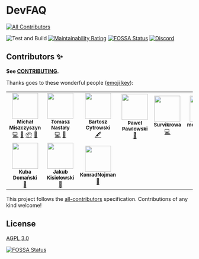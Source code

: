 # DevFAQ

<!-- ALL-CONTRIBUTORS-BADGE:START - Do not remove or modify this section -->
[![All Contributors](https://img.shields.io/badge/all_contributors-10-orange.svg?style=flat-square)](#contributors-)
<!-- ALL-CONTRIBUTORS-BADGE:END -->

![Test and Build](https://github.com/typeofweb/devfaq/workflows/Test%20and%20Build/badge.svg) [![Maintainability Rating](https://sonarcloud.io/api/project_badges/measure?project=typeofweb_devfaq&metric=sqale_rating)](https://sonarcloud.io/dashboard?id=typeofweb_devfaq) [![FOSSA Status](https://app.fossa.com/api/projects/git%2Bgithub.com%2Ftypeofweb%2Fdevfaq.svg?type=shield)](https://app.fossa.com/projects/git%2Bgithub.com%2Ftypeofweb%2Fdevfaq?ref=badge_shield) [![Discord](https://img.shields.io/discord/440163731704643589?color=738ADB&label=Discord&logo=discord&logoColor=white)](https://discord.typeofweb.com/)

## Contributors ✨

**See [CONTRIBUTING](./CONTRIBUTING.md).**

Thanks goes to these wonderful people ([emoji key](https://allcontributors.org/docs/en/emoji-key)):

<!-- ALL-CONTRIBUTORS-LIST:START - Do not remove or modify this section -->
<!-- prettier-ignore-start -->
<!-- markdownlint-disable -->
<table>
  <tr>
    <td align="center"><a href="https://typeofweb.com"><img src="https://avatars0.githubusercontent.com/u/1338731?v=4" width="70px;" alt=""/><br /><sub><b>Michał Miszczyszyn</b></sub></a><br /><a href="https://github.com/typeofweb/devfaq/commits?author=mmiszy" title="Code">💻</a> <a href="#maintenance-mmiszy" title="Maintenance">🚧</a> <a href="#platform-mmiszy" title="Packaging/porting to new platform">📦</a> <a href="#ideas-mmiszy" title="Ideas, Planning, & Feedback">🤔</a></td>
    <td align="center"><a href="https://github.com/tomasznastaly"><img src="https://avatars2.githubusercontent.com/u/16205492?v=4" width="70px;" alt=""/><br /><sub><b>Tomasz Nastały</b></sub></a><br /><a href="https://github.com/typeofweb/devfaq/commits?author=tomasznastaly" title="Code">💻</a> <a href="#ideas-tomasznastaly" title="Ideas, Planning, & Feedback">🤔</a></td>
    <td align="center"><a href="https://github.com/cytrowski"><img src="https://avatars0.githubusercontent.com/u/2965690?v=4" width="70px;" alt=""/><br /><sub><b>Bartosz Cytrowski</b></sub></a><br /><a href="#content-cytrowski" title="Content">🖋</a></td>
    <td align="center"><a href="https://github.com/pavveu"><img src="https://avatars3.githubusercontent.com/u/108490?v=4" width="70px;" alt=""/><br /><sub><b>Pawel Pawlowski</b></sub></a><br /><a href="#design-pavveu" title="Design">🎨</a></td>
    <td align="center"><a href="https://github.com/Survikrowa"><img src="https://avatars2.githubusercontent.com/u/35381167?v=4" width="70px;" alt=""/><br /><sub><b>Survikrowa</b></sub></a><br /><a href="https://github.com/typeofweb/devfaq/commits?author=Survikrowa" title="Code">💻</a></td>
    <td align="center"><a href="https://github.com/mczeplowski"><img src="https://avatars3.githubusercontent.com/u/43904845?v=4" width="70px;" alt=""/><br /><sub><b>mczeplowski</b></sub></a><br /><a href="https://github.com/typeofweb/devfaq/commits?author=mczeplowski" title="Code">💻</a></td>
    <td align="center"><a href="https://github.com/drillprop"><img src="https://avatars3.githubusercontent.com/u/51168865?v=4" width="70px;" alt=""/><br /><sub><b>Bartosz Dryl</b></sub></a><br /><a href="https://github.com/typeofweb/devfaq/commits?author=drillprop" title="Code">💻</a></td>
  </tr>
  <tr>
    <td align="center"><a href="https://github.com/D0man"><img src="https://avatars2.githubusercontent.com/u/22179216?v=4" width="70px;" alt=""/><br /><sub><b>Kuba Domański</b></sub></a><br /><a href="https://github.com/typeofweb/devfaq/pulls?q=is%3Apr+reviewed-by%3AD0man" title="Reviewed Pull Requests">👀</a></td>
    <td align="center"><a href="https://github.com/kbkk"><img src="https://avatars3.githubusercontent.com/u/6276426?v=4" width="70px;" alt=""/><br /><sub><b>Jakub Kisielewski</b></sub></a><br /><a href="https://github.com/typeofweb/devfaq/pulls?q=is%3Apr+reviewed-by%3Akbkk" title="Reviewed Pull Requests">👀</a></td>
    <td align="center"><a href="https://github.com/KonradNojman"><img src="https://avatars2.githubusercontent.com/u/60238331?v=4" width="70px;" alt=""/><br /><sub><b>KonradNojman</b></sub></a><br /><a href="https://github.com/typeofweb/devfaq/pulls?q=is%3Apr+reviewed-by%3AKonradNojman" title="Reviewed Pull Requests">👀</a></td>
  </tr>
</table>

<!-- markdownlint-enable -->
<!-- prettier-ignore-end -->
<!-- ALL-CONTRIBUTORS-LIST:END -->

This project follows the [all-contributors](https://github.com/all-contributors/all-contributors) specification. Contributions of any kind welcome!

## License

[AGPL 3.0](./LICENSE)

[![FOSSA Status](https://app.fossa.com/api/projects/git%2Bgithub.com%2Ftypeofweb%2Fdevfaq.svg?type=large)](https://app.fossa.com/projects/git%2Bgithub.com%2Ftypeofweb%2Fdevfaq?ref=badge_large)
